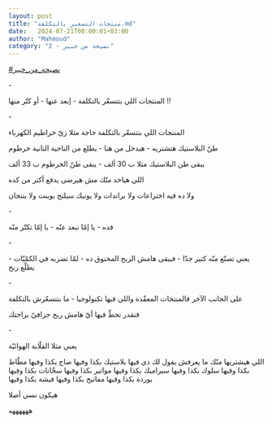 ```yaml
---
layout: post
title: "منتجات التسعير بالتكلفة.md"
date:   2024-07-21T00:00:01+03:00
author: "Mahmoud"
category: "2 - نصيحة من خبير"
---
```

[<u>\#نصيحة_من_خبير</u>](https://www.facebook.com/hashtag/%D9%86%D8%B5%D9%8A%D8%AD%D8%A9_%D9%85%D9%86_%D8%AE%D8%A8%D9%8A%D8%B1?__eep__=6&__cft__%5b0%5d=AZUa6KDyA4Hxs-opro2CuiBXcQF1e_mcmx8Gw2brjkjAR3qAzX5_ILboFQLiDZRcvnNq4VEtUQIyY5_ehRrSPG6VN0QCmvRSEWi-jNymRir_4_5KPEnpNVva3vStGvcOPyTz4M3OLiVLKJd1KaKxI0uHUYY8u8Kmo4wSD3a4MPGF5xsTN-DjuZ2IpzRK0EREy4A&__tn__=*NK-R)

\-

المنتجات اللي بتتسعّر بالتكلفة - إبعد عنها - أو كتّر
منها !!

\-

المنتجات اللي بتتسعّر بالتكلفة حاجة مثلا زيّ خراطيم
الكهرباء

طنّ البلاستيك هتشتريه - هيدخل من هنا - يطلع من الناحية
التانية خرطوم

يبقى طن البلاستيك مثلا ب 30 ألف - يبقى طنّ الخرطوم ب 33
ألف

اللي هياخد منّك مش هيرضى يدفع أكتر من كده

ولا ده فيه اختراعات ولا براندات ولا يونيك سيلنج بوينت
ولا بتنجان

\-

فده - يا إمّا تبعد عنّه - يا إمّا تكتّر منّه

\-

يعني تصنّع منّه كتير جدّا - فيبقى هامش الربح المخنوق ده -
لمّا تضربه في الكمّيّات - يطلّع ربح

\-

على الجانب الآخر فالمنتجات المعقّدة واللي فيها
تكنولوجيا - ما بتتسعّرش بالتكلفة

فتقدر تحطّ فيها أيّ هامش ربح جزافيّ براحتك

\-

يعني مثلا القلّاية الهوائيّة

اللي هيشتريها منّك ما يعرفش يقول لك دي فيها بلاستيك بكذا
وفيها صاج بكذا وفيها مطّاط بكذا وفيها سلوك بكذا وفيها سيراميك بكذا وفيها
مواتير بكذا وفيها سخّانات بكذا وفيها بوردة بكذا وفيها مفاتيح بكذا وفيها
فيشة بكذا وفيها

هيكون نسي أصلا

ههههههه
